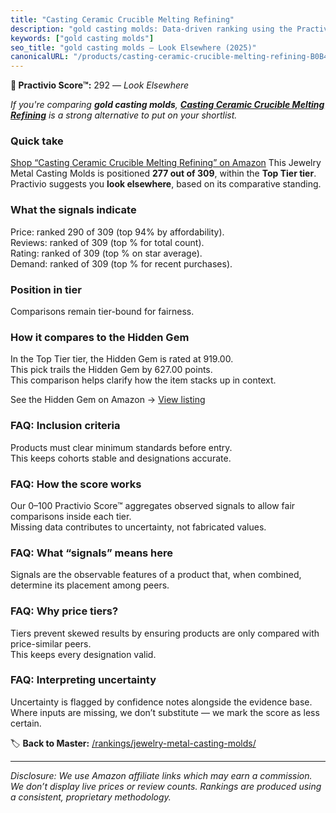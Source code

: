 ```yaml
---
title: "Casting Ceramic Crucible Melting Refining"
description: "gold casting molds: Data-driven ranking using the Practivio Score™. Positioned by quality, value, demand, findability, momentum."
keywords: ["gold casting molds"]
seo_title: "gold casting molds — Look Elsewhere (2025)"
canonicalURL: "/products/casting-ceramic-crucible-melting-refining-B0B4BLNBGV/"
---
```


**🚫 Practivio Score™:** 292 — _Look Elsewhere_


*If you're comparing **gold casting molds**, **[Casting Ceramic Crucible Melting Refining](https://www.amazon.com/dp/B0B4BLNBGV?tag=practivio-20)** is a strong alternative to put on your shortlist.*
### Quick take
[Shop “Casting Ceramic Crucible Melting Refining” on Amazon](https://www.amazon.com/dp/B0B4BLNBGV?tag=practivio-20)
This Jewelry Metal Casting Molds is positioned **277 out of 309**, within the **Top Tier tier**.  
Practivio suggests you **look elsewhere**, based on its comparative standing.

### What the signals indicate
Price: ranked 290 of 309 (top 94% by affordability).  
Reviews: ranked  of 309 (top % for total count).  
Rating: ranked  of 309 (top % on star average).  
Demand: ranked  of 309 (top % for recent purchases).

### Position in tier
Comparisons remain tier-bound for fairness.

### How it compares to the Hidden Gem
In the Top Tier tier, the Hidden Gem is rated at 919.00.  
This pick trails the Hidden Gem by 627.00 points.  
This comparison helps clarify how the item stacks up in context.  

See the Hidden Gem on Amazon → [View listing](https://www.amazon.com/dp/B09W6WG3D8?tag=practivio-20)

### FAQ: Inclusion criteria
Products must clear minimum standards before entry.  
This keeps cohorts stable and designations accurate.

### FAQ: How the score works
Our 0–100 Practivio Score™ aggregates observed signals to allow fair comparisons inside each tier.  
Missing data contributes to uncertainty, not fabricated values.

### FAQ: What “signals” means here
Signals are the observable features of a product that, when combined, determine its placement among peers.

### FAQ: Why price tiers?
Tiers prevent skewed results by ensuring products are only compared with price-similar peers.  
This keeps every designation valid.

### FAQ: Interpreting uncertainty
Uncertainty is flagged by confidence notes alongside the evidence base.  
Where inputs are missing, we don’t substitute — we mark the score as less certain.


🏷️ **Back to Master:** [/rankings/jewelry-metal-casting-molds/](/rankings/jewelry-metal-casting-molds/)

---
_Disclosure: We use Amazon affiliate links which may earn a commission. We don’t display live prices or review counts. Rankings are produced using a consistent, proprietary methodology._
